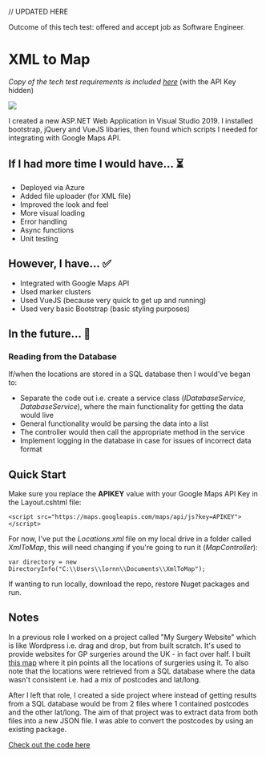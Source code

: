 // UPDATED HERE

Outcome of this tech test: offered and accept job as Software Engineer.

# XML to Map

*Copy of the tech test requirements is included [here](https://github.com/lornasw93/xml-to-map/blob/master/Tech%20Test.docx)* (with the API Key hidden)

![](https://github.com/lornasw93/xml-to-map/blob/master/xml-to-map.gif)

I created a new ASP.NET Web Application in Visual Studio 2019. I installed bootstrap, jQuery and VueJS libaries, then found which scripts I needed for integrating with Google Maps API.  

## If I had more time I would have... ⏳
* Deployed via Azure
* Added file uploader (for XML file)
* Improved the look and feel
* More visual loading
* Error handling
* Async functions
* Unit testing

## However, I have... ✅
* Integrated with Google Maps API
* Used marker clusters
* Used VueJS (because very quick to get up and running)
* Used very basic Bootstrap (basic styling purposes)

## In the future... 🔮
### Reading from the Database
If/when the locations are stored in a SQL database then I would've began to:
* Separate the code out i.e. create a service class (*IDatabaseService*, *DatabaseService*), where the main functionality for getting the data would live
* General functionality would be parsing the data into a list
* The controller would then call the appropriate method in the service
* Implement logging in the database in case for issues of incorrect data format

## Quick Start 

Make sure you replace the **APIKEY** value with your Google Maps API Key in the Layout.cshtml file:
```
<script src="https://maps.googleapis.com/maps/api/js?key=APIKEY"></script>
```

For now, I've put the *Locations.xml* file on my local drive in a folder called *XmlToMap*, this will need changing if you're going to run it (*MapController*):
```
var directory = new DirectoryInfo("C:\\Users\\lornn\\Documents\\XmlToMap");
```

If wanting to run locally, download the repo, restore Nuget packages and run.

## Notes
In a previous role I worked on a project called "My Surgery Website" which is like Wordpress i.e. drag and drop, but from built scratch. It's used to provide websites for GP surgeries around the UK - in fact over half. I built [this map](https://www.mysurgerywebsite.co.uk/live/contact-us/) where it pin points all the locations of surgeries using it. To also note that the locations were retrieved from a SQL database where the data wasn't consistent i.e. had a mix of postcodes and lat/long.

After I left that role, I created a side project where instead of getting results from a SQL database would be from 2 files where 1 contained postcodes and the other lat/long. The aim of that project was to extract data from both files into a new JSON file. I was able to convert the postcodes by using an existing package. 

[Check out the code here](https://github.com/lornasw93/csv-to-map/blob/master/CsvToMap/Controllers/Api/FileController.cs)
